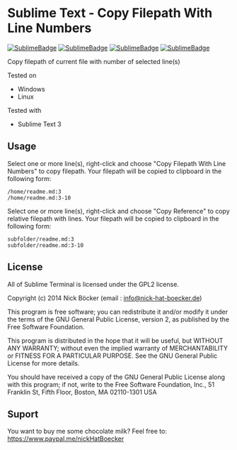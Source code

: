 # Sublime Text - Copy Filepath With Line Numbers

[![SublimeBadge](http://sublime-badge.nick-hat-boecker.de/badge/total/Copy%20Filepath%20With%20Line%20Numbers.svg/)](http://sublime-badge.nick-hat-boecker.de/) [![SublimeBadge](http://sublime-badge.nick-hat-boecker.de/badge/osx/Copy%20Filepath%20With%20Line%20Numbers.svg/)](http://sublime-badge.nick-hat-boecker.de/) [![SublimeBadge](http://sublime-badge.nick-hat-boecker.de/badge/windows/Copy%20Filepath%20With%20Line%20Numbers.svg/)](http://sublime-badge.nick-hat-boecker.de/) [![SublimeBadge](http://sublime-badge.nick-hat-boecker.de/badge/linux/Copy%20Filepath%20With%20Line%20Numbers.svg/)](http://sublime-badge.nick-hat-boecker.de/)


Copy filepath of current file with number of selected line(s)

Tested on
- Windows
- Linux

Tested with
- Sublime Text 3

## Usage

Select one or more line(s), right-click and choose "Copy Filepath With Line Numbers" to copy filepath.
Your filepath will be copied to clipboard in the following form:
```
/home/readme.md:3
/home/readme.md:3-10
```

Select one or more line(s), right-click and choose "Copy Reference" to copy relative filepath with lines.
Your filepath will be copied to clipboard in the following form:
```
subfolder/readme.md:3
subfolder/readme.md:3-10
```

## License

All of Sublime Terminal is licensed under the GPL2 license.

Copyright (c) 2014 Nick Böcker (email : info@nick-hat-boecker.de)

This program is free software; you can redistribute it and/or modify
it under the terms of the GNU General Public License, version 2, as
published by the Free Software Foundation.

This program is distributed in the hope that it will be useful,
but WITHOUT ANY WARRANTY; without even the implied warranty of
MERCHANTABILITY or FITNESS FOR A PARTICULAR PURPOSE.  See the
GNU General Public License for more details.

You should have received a copy of the GNU General Public License
along with this program; if not, write to the Free Software
Foundation, Inc., 51 Franklin St, Fifth Floor, Boston, MA  02110-1301  USA

## Suport

You want to buy me some chocolate milk? Feel free to: https://www.paypal.me/nickHatBoecker

